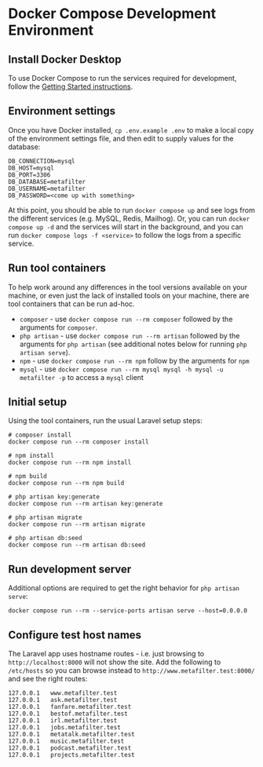 # Docker Compose Development Environment

## Install Docker Desktop

To use Docker Compose to run the services required for development, follow the [Getting Started instructions](https://docs.docker.com/get-started/get-docker/).

## Environment settings

Once you have Docker installed, `cp .env.example .env` to make a local copy of the environment settings file, and then edit to supply values for the database:

```
DB_CONNECTION=mysql
DB_HOST=mysql
DB_PORT=3306
DB_DATABASE=metafilter
DB_USERNAME=metafilter
DB_PASSWORD=<come up with something>
```

At this point, you should be able to run `docker compose up` and see logs from the different services (e.g. MySQL, Redis, Mailhog). Or, you can run `docker compose up -d` and the services will start in the background, and you can run `docker compose logs -f <service>` to follow the logs from a specific service.

## Run tool containers

To help work around any differences in the tool versions available on your machine, or even just the lack of installed tools on your machine, there are tool containers that can be run ad-hoc.

 * `composer` - use `docker compose run --rm composer` followed by the arguments for `composer`.
 * `php artisan` - use `docker compose run --rm artisan` followed by the arguments for `php artisan` (see additional notes below for running `php artisan serve`).
 * `npm` - use `docker compose run --rm npm` follow by the arguments for `npm`
 * `mysql` - use `docker compose run --rm mysql mysql -h mysql -u metafilter -p` to access a `mysql` client

## Initial setup

Using the tool containers, run the usual Laravel setup steps:

```
# composer install
docker compose run --rm composer install

# npm install
docker compose run --rm npm install

# npm build
docker compose run --rm npm build

# php artisan key:generate
docker compose run --rm artisan key:generate

# php artisan migrate
docker compose run --rm artisan migrate

# php artisan db:seed
docker compose run --rm artisan db:seed
```

## Run development server

Additional options are required to get the right behavior for `php artisan serve`:

```
docker compose run --rm --service-ports artisan serve --host=0.0.0.0
```

## Configure test host names

The Laravel app uses hostname routes - i.e. just browsing to `http://localhost:8000` will not show the site. Add the following to `/etc/hosts` so you can browse instead to `http://www.metafilter.test:8000/` and see the right routes:

```
127.0.0.1   www.metafilter.test
127.0.0.1   ask.metafilter.test
127.0.0.1   fanfare.metafilter.test
127.0.0.1   bestof.metafilter.test
127.0.0.1   irl.metafilter.test
127.0.0.1   jobs.metafilter.test
127.0.0.1   metatalk.metafilter.test
127.0.0.1   music.metafilter.test
127.0.0.1   podcast.metafilter.test
127.0.0.1   projects.metafilter.test
```
